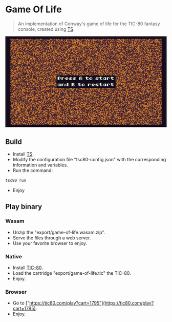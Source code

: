 # Game Of Life
> An implementation of Conway's game of life for the TIC-80 fantasy console, created using [TS](https://github.com/scambier/tic80-typescript).

![Gif of the game of life](assets/game-of-life.gif)

## Build
- Install [TS](https://github.com/scambier/tic80-typescript).
- Modify the configuration file "tsc80-config.json" with the corresponding information and variables.
- Run the command:
```bash
tsc80 run
```
- Enjoy

## Play binary
### Wasam
- Unzip the "export/game-of-life.wasam.zip".
- Serve the files through a web server.
- Use your favorite browser to enjoy.

### Native
- Install [TIC-80](https://tic80.com/).
- Load the cartridge "export/game-of-life.tic" the TIC-80.
- Enjoy.

### Browser
- Go to ["https://tic80.com/play?cart=1795"](https://tic80.com/play?cart=1795).
- Enjoy.
